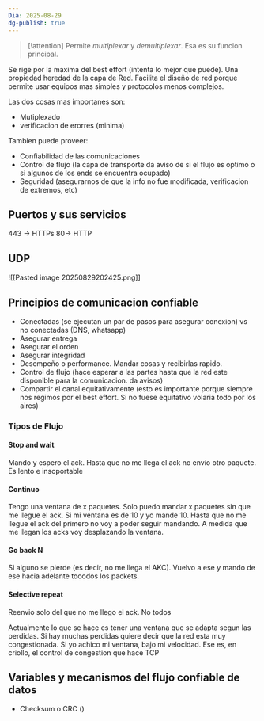 ```yaml
---
Dia: 2025-08-29
dg-publish: true
---
```

>[!attention] Permite *multiplexar* y *demultiplexar*. Esa es su funcion principal.

Se rige por la maxima del best effort (intenta lo mejor que puede). Una propiedad heredad de la capa de Red. Facilita el diseño de red porque permite usar equipos mas simples y protocolos menos complejos. 

Las dos cosas mas importanes son:
- Mutiplexado
- verificacion de erorres (minima)

Tambien puede proveer:
- Confiabilidad de las comunicaciones 
- Control de flujo (la capa de transporte da aviso de si el flujo es optimo o si algunos de los ends se encuentra ocupado)
- Seguridad (asegurarnos de que la info no fue modificada, verificacion de extremos, etc)



## Puertos y sus servicios
443 -> HTTPs 
80-> HTTP


## UDP 
![[Pasted image 20250829202425.png]]


## Principios de comunicacion confiable

- Conectadas (se ejecutan un par de pasos para asegurar conexion) vs no conectadas (DNS, whatsapp)
- Asegurar entrega 
- Asegurar el orden
- Asegurar integridad
- Desempeño o performance. Mandar cosas y recibirlas rapido.
- Control de flujo (hace esperar a las partes hasta que la red este disponible para la comunicacion. da avisos)
- Compartir el canal equitativamente (esto es importante porque siempre nos regimos por el best effort. Si no fuese equitativo volaria todo por los aires)

### Tipos de Flujo 
#### Stop and wait 
Mando y espero el ack. Hasta que no me llega el ack no envio otro paquete. Es lento e insoportable 

#### Continuo 
Tengo una ventana de x paquetes. Solo puedo mandar x paquetes sin que me llegue el ack. Si mi ventana es de 10 y yo mande 10. Hasta que no me llegue el ack del primero no voy a poder seguir mandando. A medida que me llegan los acks voy desplazando la ventana. 

#### Go back N
Si alguno se pierde (es decir, no me llega el AKC). Vuelvo a ese y mando de ese hacia adelante tooodos los packets. 

#### Selective repeat 
Reenvio solo del que no me llego el ack. No todos


Actualmente lo que se hace es tener una ventana que se adapta segun las perdidas. Si hay muchas perdidas quiere decir que la red esta muy congestionada. Si yo achico mi ventana, bajo mi velocidad. Ese es, en criollo, el control de congestion que hace TCP



## Variables y mecanismos del flujo confiable de datos 

- Checksum o CRC ()